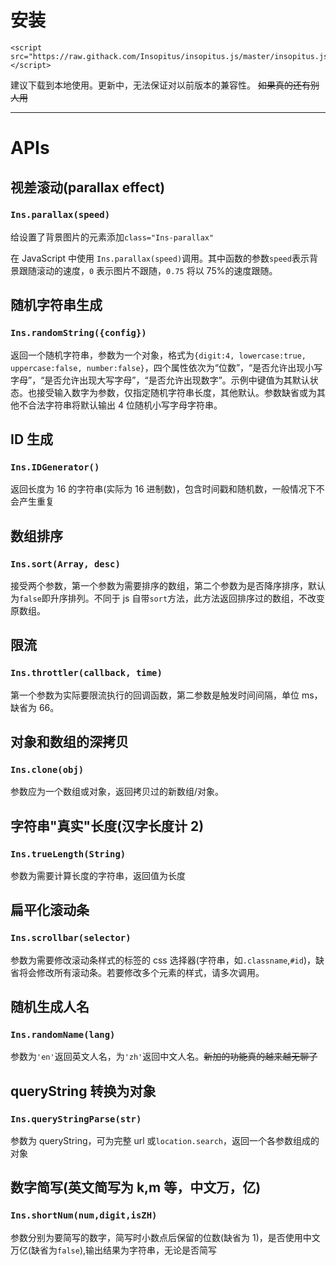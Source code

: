 # 安装

```
<script src="https://raw.githack.com/Insopitus/insopitus.js/master/insopitus.js"></script>
```

建议下载到本地使用。更新中，无法保证对以前版本的兼容性。 ~~如果真的还有别人用~~

---

# APIs

## 视差滚动(parallax effect)

### `Ins.parallax(speed)`

给设置了背景图片的元素添加`class="Ins-parallax"`

在 JavaScript 中使用 `Ins.parallax(speed)`调用。其中函数的参数`speed`表示背景跟随滚动的速度，`0` 表示图片不跟随，`0.75` 将以 75%的速度跟随。

## 随机字符串生成

### `Ins.randomString({config})`

返回一个随机字符串，参数为一个对象，格式为`{digit:4, lowercase:true, uppercase:false, number:false}`，四个属性依次为“位数”，“是否允许出现小写字母”，“是否允许出现大写字母”，“是否允许出现数字”。示例中键值为其默认状态。也接受输入数字为参数，仅指定随机字符串长度，其他默认。参数缺省或为其他不合法字符串将默认输出 4 位随机小写字母字符串。

## ID 生成

### `Ins.IDGenerator()`

返回长度为 16 的字符串(实际为 16 进制数)，包含时间戳和随机数，一般情况下不会产生重复

## 数组排序

### `Ins.sort(Array, desc)`

接受两个参数，第一个参数为需要排序的数组，第二个参数为是否降序排序，默认为`false`即升序排列。不同于 js 自带`sort`方法，此方法返回排序过的数组，不改变原数组。

## 限流

### `Ins.throttler(callback, time)`

第一个参数为实际要限流执行的回调函数，第二参数是触发时间间隔，单位 ms，缺省为 66。

## 对象和数组的深拷贝

### `Ins.clone(obj)`

参数应为一个数组或对象，返回拷贝过的新数组/对象。

## 字符串"真实"长度(汉字长度计 2)

### `Ins.trueLength(String)`

参数为需要计算长度的字符串，返回值为长度

## 扁平化滚动条

### `Ins.scrollbar(selector)`

参数为需要修改滚动条样式的标签的 css 选择器(字符串，如`.classname`,`#id`)，缺省将会修改所有滚动条。若要修改多个元素的样式，请多次调用。

## 随机生成人名

### `Ins.randomName(lang)`

参数为`'en'`返回英文人名，为`'zh'`返回中文人名。~~新加的功能真的越来越无聊了~~

## queryString 转换为对象

### `Ins.queryStringParse(str)`

参数为 queryString，可为完整 url 或`location.search`，返回一个各参数组成的对象

## 数字简写(英文简写为 k,m 等，中文万，亿)

### `Ins.shortNum(num,digit,isZH)`

参数分别为要简写的数字，简写时小数点后保留的位数(缺省为 1)，是否使用中文万亿(缺省为`false`),输出结果为字符串，无论是否简写
